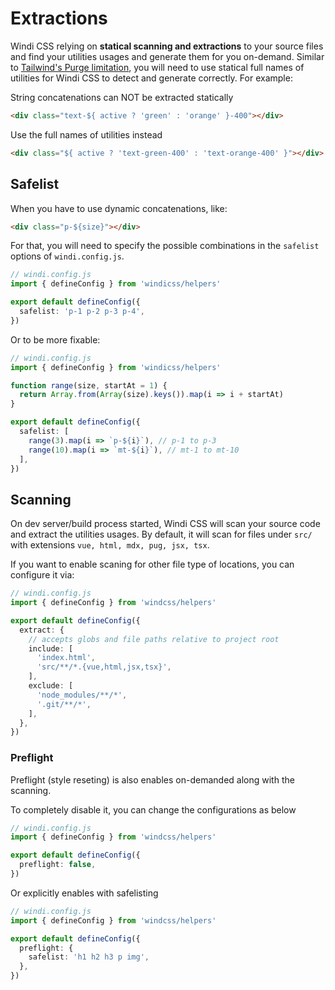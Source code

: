 # Extractions

Windi CSS relying on **statical scanning and extractions** to your source files and find your utilities usages and generate them for you on-demand. Similar to [Tailwind's Purge limitation](https://tailwindcss.com/docs/optimizing-for-production#writing-purgeable-html), you will need to use statical full names of utilities for Windi CSS to detect and generate correctly. For example:

String concatenations can NOT be extracted statically

```html
<div class="text-${ active ? 'green' : 'orange' }-400"></div>
```

Use the full names of utilities instead

```html
<div class="${ active ? 'text-green-400' : 'text-orange-400' }"></div>
```

## Safelist

When you have to use dynamic concatenations, like:

```html
<div class="p-${size}"></div>
```

For that, you will need to specify the possible combinations in the `safelist` options of `windi.config.js`.

```ts
// windi.config.js
import { defineConfig } from 'windicss/helpers'

export default defineConfig({
  safelist: 'p-1 p-2 p-3 p-4',
})
```

Or to be more fixable:

```ts
// windi.config.js
import { defineConfig } from 'windicss/helpers'

function range(size, startAt = 1) {
  return Array.from(Array(size).keys()).map(i => i + startAt)
}

export default defineConfig({
  safelist: [
    range(3).map(i => `p-${i}`), // p-1 to p-3
    range(10).map(i => `mt-${i}`), // mt-1 to mt-10
  ],
})
```

## Scanning

On dev server/build process started, Windi CSS will scan your source code and extract the utilities usages. 
By default, it will scan for files under `src/` with extensions `vue, html, mdx, pug, jsx, tsx`.

If you want to enable scaning for other file type of locations, you can configure it via:

```ts
// windi.config.js
import { defineConfig } from 'windcss/helpers'

export default defineConfig({
  extract: {
    // accepts globs and file paths relative to project root
    include: [
      'index.html',
      'src/**/*.{vue,html,jsx,tsx}',
    ],
    exclude: [
      'node_modules/**/*',
      '.git/**/*',
    ],
  },
})
```

### Preflight

Preflight (style reseting) is also enables on-demanded along with the scanning.

To completely disable it, you can change the configurations as below

```ts
// windi.config.js
import { defineConfig } from 'windcss/helpers'

export default defineConfig({
  preflight: false,
})
```

Or explicitly enables with safelisting

```ts
// windi.config.js
import { defineConfig } from 'windcss/helpers'

export default defineConfig({
  preflight: {
    safelist: 'h1 h2 h3 p img',
  },
})
```

